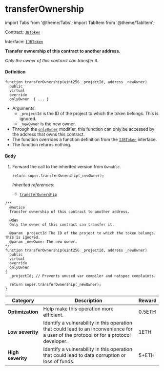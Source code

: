 # transferOwnership

import Tabs from '@theme/Tabs';
import TabItem from '@theme/TabItem';

Contract: [`JBToken`](/dev/deprecated/v2/contracts/jbtoken/README.md)​‌

Interface: [`IJBToken`](/dev/deprecated/v2/interfaces/ijbtoken.md)

<Tabs>
<TabItem value="Step by step" label="Step by step">

**Transfer ownership of this contract to another address.**

_Only the owner of this contract can transfer it._

#### Definition

```
function transferOwnership(uint256 _projectId, address _newOwner) 
  public 
  virtual 
  override 
  onlyOwner  { ... }
```

* Arguments:
  * `_projectId` is the ID of the project to which the token belongs. This is ignored.
  * `_newOwner` is the new owner.
* Through the [`onlyOwner`](https://docs.openzeppelin.com/contracts/4.x/api/access#Ownable-onlyOwner--) modifier, this function can only be accessed by the address that owns this contract.
* The function overrides a function definition from the [`IJBToken`](/dev/deprecated/v2/interfaces/ijbtoken.md) interface.
* The function returns nothing.

#### Body

1.  Forward the call to the inherited version from `Ownable`.

    ```
    return super.transferOwnership(_newOwner);
    ```

    _Inherited references:_

    * [`transferOwnership`](https://docs.openzeppelin.com/contracts/4.x/api/access#Ownable-transferOwnership-address-)

</TabItem>

<TabItem value="Code" label="Code">

```
/** 
  @notice
  Transfer ownership of this contract to another address.

  @dev
  Only the owner of this contract can transfer it.

  @param _projectId The ID of the project to which the token belongs. This is ignored.
  @param _newOwner The new owner.
*/
function transferOwnership(uint256 _projectId, address _newOwner) 
  public 
  virtual 
  override 
  onlyOwner 
{
  _projectId; // Prevents unused var compiler and natspec complaints.

  return super.transferOwnership(_newOwner);
}
```

</TabItem>

<TabItem value="Bug bounty" label="Bug bounty">

| Category          | Description                                                                                                                            | Reward |
| ----------------- | -------------------------------------------------------------------------------------------------------------------------------------- | ------ |
| **Optimization**  | Help make this operation more efficient.                                                                                               | 0.5ETH |
| **Low severity**  | Identify a vulnerability in this operation that could lead to an inconvenience for a user of the protocol or for a protocol developer. | 1ETH   |
| **High severity** | Identify a vulnerability in this operation that could lead to data corruption or loss of funds.                                        | 5+ETH  |

</TabItem>
</Tabs>
